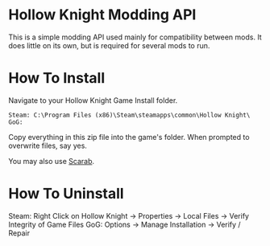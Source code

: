 Hollow Knight Modding API
=========================

This is a simple modding API used mainly for compatibility between mods. It does little on its own, but is required for several mods to run.

How To Install
==============

Navigate to your Hollow Knight Game Install folder.

    Steam: C:\Program Files (x86)\Steam\steamapps\common\Hollow Knight\
    GoG:

Copy everything in this zip file into the game's folder.  When prompted to overwrite files, say yes.

You may also use [Scarab](https://github.com/fifty-six/Scarab/releases/latest).

How To Uninstall
================

Steam: Right Click on Hollow Knight -> Properties -> Local Files -> Verify Integrity of Game Files
GoG: Options -> Manage Installation -> Verify / Repair
